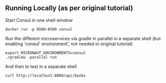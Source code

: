 ## Running Locally (as per original tutorial)

Start Consul in one shell window

    docker run -p 8500:8500 consul
    
Run the different microservices via gradle in parallel in a separate shell (but enabling 'consul' environment', not needed in original tutorial)

    export MICRONAUT_ENVIRONMENTS=consul
    ./gradlew -parallel run
    
And then to test in a separate shell

    curl http://localhost:8080/api/books

